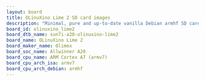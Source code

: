 ```yaml
---
layout: board
title: OLinuXino Lime 2 SD card images
description: "Minimal, pure and up-to-date vanilla Debian armhf SD card images for OLinuXino Lime 2 by Olimex, SoC: Allwinner A20, CPU ISA: armv7"
board_id: olinuxino_lime2
board_dtb_name: sun7i-a20-olinuxino-lime2
board_name: OLinuXino Lime 2
board_maker_name: Olimex
board_soc_name: Allwinner A20
board_cpu_name: ARM Cortex A7 (armv7)
board_cpu_arch_isa: armv7
board_cpu_arch_debian: armhf
---
```

